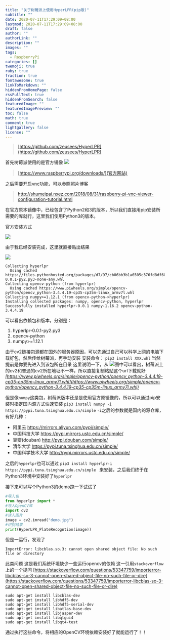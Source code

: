 ```yaml
---
title: "关于树莓派上使用HyperLPR(pip版)"
subtitle: ""
date: 2020-07-11T17:29:09+08:00
lastmod: 2020-07-11T17:29:09+08:00
draft: false
author: ""
authorLink: ""
description: ""
images: ""
tags:
  - RaspberryPi
categories: []
twemoji: true
ruby: true
fraction: true
fontawesome: true
linkToMarkdown: ""
hiddenFromHomePage: false
rssFullText: true
hiddenFromSearch: false
featuredImage: ""
featuredImagePreview: ""
toc: false
math: true
comment: true
lightgallery: false
license: ""
---
```


> [https://github.com/zeusees/HyperLPR](https://github.com/zeusees/HyperLPR)

首先树莓派使用的是官方镜像
![](https://libget.com/gkirito/blog/image/190422/2019-04-22-15556058592094.jpg)

> [https://www.raspberrypi.org/downloads/](官方网站)

之后需要开启vnc功能，可以参照照片博客

> http://shumeipai.nxez.com/2018/08/31/raspberry-pi-vnc-viewer-configuration-tutorial.html

在官方原本镜像中，已经包含了Python2和3的版本，所以我们直接用pip安装所需要的库就行，这里我们使用Python3的版本。

官方安装方式

![](https://libget.com/gkirito/blog/image/190422/2019-04-22-15556060832745.jpg)

由于我已经安装完成，这里就直接贴出结果

![](https://libget.com/gkirito/blog/image/190422/2019-04-22-15556062196900.jpg)

```
Collecting hyperlpr
  Using cached https://files.pythonhosted.org/packages/d7/97/cb06bb3b1a6505c376fd8df605cb05407ffafdb595ef9243c6fb183e1fcb/hyperlpr-0.0.1-py2.py3-none-any.whl
Collecting opencv-python (from hyperlpr)
  Using cached https://www.piwheels.org/simple/opencv-python/opencv_python-3.4.4.19-cp35-cp35m-linux_armv7l.whl
Collecting numpy>=1.12.1 (from opencv-python->hyperlpr)
Installing collected packages: numpy, opencv-python, hyperlpr
Successfully installed hyperlpr-0.0.1 numpy-1.16.2 opencv-python-3.4.4.19
```

可以看出依赖包和版本，分别是：

1. hyperlpr-0.0.1-py2.py3
2. opencv-python
3. numpy>=1.12.1

由于cv2链接包源都在国外的服务器原因，可以先通过自己可以科学上网的电脑下载好包，然后传给树莓派，再手动安装
安装命令：
`pip3 install XXX.whl`
当然提前是你要先进入到该包所在目录
这里说明一下，从
![](https://libget.com/gkirito/blog/image/190422/2019-04-22-15556065547210.jpg)图中可以看出，树莓派上的cv2和普通的cv2所在地址不一样，所以直接复制粘贴这个url下载就好
*[https://www.piwheels.org/simple/opencv-python/opencv_python-3.4.4.19-cp35-cp35m-linux_armv7l.whl](https://www.piwheels.org/simple/opencv-python/opencv_python-3.4.4.19-cp35-cp35m-linux_armv7l.whl)*

但是像`numpy`这类包，树莓派版本还是是使用官方原镜像的，所以可以通过pip安装时指定国内源方式快速安装
`pip3 install numpy -i https://pypi.tuna.tsinghua.edu.cn/simple`
`-i`之后的参数就是国内的源仓库，有好几种：

* 阿里云 https://mirrors.aliyun.com/pypi/simple/
* 中国科技大学 https://pypi.mirrors.ustc.edu.cn/simple/
* 豆瓣(douban) http://pypi.douban.com/simple/
* 清华大学 https://pypi.tuna.tsinghua.edu.cn/simple/
* 中国科学技术大学 http://pypi.mirrors.ustc.edu.cn/simple/

之后的`hyperlpr`也可以通过
`pip3 install hyperlpr-i https://pypi.tuna.tsinghua.edu.cn/simple `
来安装，之后我们终于在Python3环境中安装好了`hyperlpr`

接下来可以写个Python3的demo跑一下试试了

```Python
#导入包
from hyperlpr import *
#导入OpenCV库
import cv2
#读入图片
image = cv2.imread("demo.jpg")
#识别结果
print(HyperLPR_PlateRecogntion(image))
```

但是一运行，发现了

```
ImportError: libcblas.so.3: cannot open shared object file: No such file or directory
```

此类问题
这是我们系统环境缺少一些运行opencv的依赖
这一引用`stackoverflow`上的一个提问
[https://stackoverflow.com/questions/53347759/importerror-libcblas-so-3-cannot-open-shared-object-file-no-such-file-or-dire](https://stackoverflow.com/questions/53347759/importerror-libcblas-so-3-cannot-open-shared-object-file-no-such-file-or-dire)


```
sudo apt-get install libcblas-dev
sudo apt-get install libhdf5-dev
sudo apt-get install libhdf5-serial-dev
sudo apt-get install libatlas-base-dev
sudo apt-get install libjasper-dev 
sudo apt-get install libqtgui4 
sudo apt-get install libqt4-test
```

通过执行这些命令，将相应的OpenCV环境依赖安装好了就能运行了！！